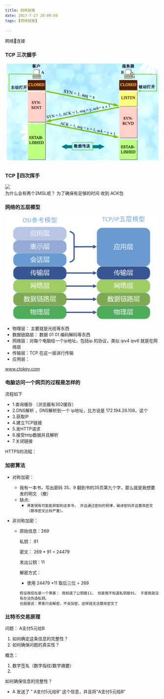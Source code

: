 ```yaml
---
title: 网络链接
date: 2017-7-27 20:09:04
tags: [网络链接]

---
```

网络连接

### TCP 三次握手
![](https://raw.githubusercontent.com/GuXiangFly/imagerepo/master/img20181026023104.png)


### TCP 四次挥手
![](https://i.loli.net/2019/11/05/9lAfcDonwYGkLZv.png)  
  为什么会有两个2MSL呢？
  为了确保有足够的时间 收到 ACK包


### 网络的五层模型
![](https://raw.githubusercontent.com/GuXiangFly/imagerepo/master/img20181202225206.png)



- 物理层：  主要就是光缆等东西
- 数据链路层： 数据 01 01 编码解码等东西
- 网络层：对每个电脑给一个ip地址，包括ip 的协议，类似 ipv4  ipv6 就是在网络层
- 传输层：TCP 在这一层进行传输
- 应用层：

www.ctokey.com

### 电脑访问一个网页的过程是怎样的

流程如下
- 1.查询缓存 （浏览器有302缓存）
- 2.DNS解析 ，DNS解析到一个 ip地址，比方说是 172.194.26.108，这个
- 3.获取IP
- 4.建立TCP链接
- 5.发HTTP请求
- 6.接受http数据并且解析
- 7.关闭链接







HTTPS的流程：



### 加密算法

- 对称加密：

  -  我有一本书，写出密码 35、9   翻到书的35页第九个字，那么就是我想要发的明文 （撤）
  -  缺点:  
     - ```黑客很有可能能获取到这本书， 并且通过密码的规律，破译密码并且篡改密文 （篡改密文比较严重）。```

- 非对称加密：

  - 原始信息：269  

    私钥： 91

    密文： 269 * 91 = 24479

    发出公钥：11

    解密方式：

    - 使用 24479 *11 取后三位 = 269

    ```
    假设我现在是一个黑客： 我知道了公钥是11， 但是我不知道私钥是91， 于是我就没有办法伪造私钥。
    也就是说：黑客只会解密，不会加密，这样就无法篡改密文了    
    ```



### 比特币交易原理

问题： A支付5元给B 

1.  如何确定这条信息的完整性？
2. 如何确保问题的真实性？



概念：

1. 数字签名（数字指纹/数字摘要）
2. 



如何确保信息的完整性？

- A 发送了  ” A支付5元给B“ 这个信息，并且将”A支付5元给B“ 





